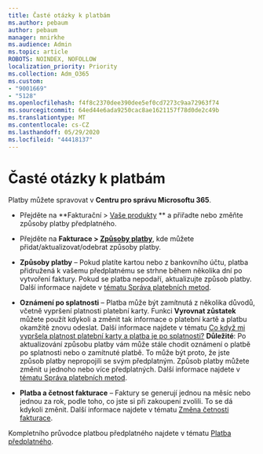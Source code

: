 ```yaml
---
title: Časté otázky k platbám
ms.author: pebaum
author: pebaum
manager: mnirkhe
ms.audience: Admin
ms.topic: article
ROBOTS: NOINDEX, NOFOLLOW
localization_priority: Priority
ms.collection: Adm_O365
ms.custom:
- "9001669"
- "5128"
ms.openlocfilehash: f4f8c2370dee390dee5ef0cd7273c9aa72963f74
ms.sourcegitcommit: 64ed44e6ada9250cac8ae1621157f78d0de2c49b
ms.translationtype: MT
ms.contentlocale: cs-CZ
ms.lasthandoff: 05/29/2020
ms.locfileid: "44418137"
---
```

# <a name="payment-faq"></a>Časté otázky k platbám

Platby můžete spravovat v **Centru pro správu Microsoftu 365**. 

- Přejděte na **Fakturační > [Vaše produkty](https://go.microsoft.com/fwlink/p/?linkid=842054) ** a přiřadte nebo změňte způsoby platby předplatného.
- Přejděte na **Fakturace > [Způsoby platby](https://go.microsoft.com/fwlink/p/?linkid=2018806)**, kde můžete přidat/aktualizovat/odebrat způsoby platby.

- **Způsoby platby** – Pokud platíte kartou nebo z bankovního účtu, platba přidružená k vašemu předplatnému se strhne během několika dní po vytvoření faktury. Pokud se platba nepodaří, aktualizujte způsob platby. Další informace najdete v [tématu Správa platebních metod](https://docs.microsoft.com/microsoft-365/commerce/billing-and-payments/manage-payment-methods).

- **Oznámení po splatnosti** – Platba může být zamítnutá z několika důvodů, včetně vypršení platnosti platební karty. Funkci **Vyrovnat zůstatek** můžete použít kdykoli a změnit tak informace o platební kartě a platbu okamžitě znovu odeslat. Další informace najdete v tématu [Co když mi vypršela platnost platební karty a platba je po splatnosti?](https://docs.microsoft.com/microsoft-365/commerce/billing-and-payments/pay-for-your-subscription?view=o365-worldwide#what-if-my-credit-card-was-declined-and-my-payment-is-past-due) **Důležité**: Po aktualizování způsobu platby vám může stále chodit oznámení o platbě po splatnosti nebo o zamítnuté platbě. To může být proto, že jste způsob platby nepropojili se svým předplatným. Způsob platby můžete změnit u jednoho nebo více předplatných. Další informace najdete v [tématu Správa platebních metod](https://docs.microsoft.com/microsoft-365/commerce/billing-and-payments/manage-payment-methods?view=o365-worldwide).

- **Platba a četnost fakturace** – Faktury se generují jednou na měsíc nebo jednou za rok, podle toho, co jste si při zakoupení zvolili. To se dá kdykoli změnit. Další informace najdete v tématu [Změna četnosti fakturace](https://docs.microsoft.com/microsoft-365/commerce/billing-and-payments/change-payment-frequency).

Kompletního průvodce platbou předplatného najdete v tématu [Platba předplatného](https://docs.microsoft.com/microsoft-365/commerce/billing-and-payments/pay-for-your-subscription?view=o365-worldwide).
